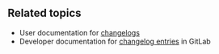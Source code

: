 ## Related topics

- User documentation for [changelogs](../user/project/changelogs.md)
- Developer documentation for [changelog entries](../development/changelog.md) in GitLab

